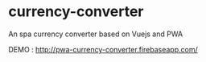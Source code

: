 # currency-converter
An spa  currency converter based on Vuejs and PWA 

DEMO : http://pwa-currency-converter.firebaseapp.com/
